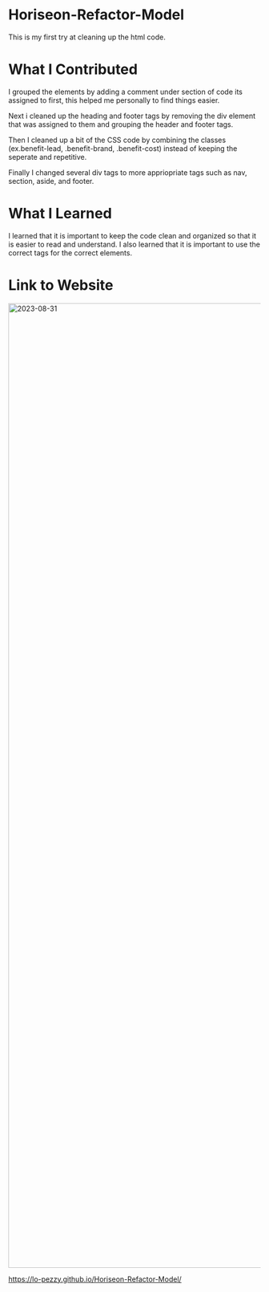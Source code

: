 # Horiseon-Refactor-Model
This is my first try at cleaning up the html code.

# What I Contributed
I grouped the elements by adding a comment under section of code its assigned to first, this helped me personally to find things easier.

Next i cleaned up the heading and footer tags by removing the div element that was assigned to them and grouping the header and footer tags.

Then I cleaned up a bit of the CSS code by combining the classes (ex.benefit-lead, .benefit-brand, .benefit-cost) instead of keeping the seperate and repetitive.

Finally I changed several div tags to more appriopriate tags such as nav, section, aside, and footer. 

# What I Learned
I learned that it is important to keep the code clean and organized so that it is easier to read and understand. I also learned that it is important to use the correct tags for the correct elements.

# Link to Website
<img width="1922" alt="2023-08-31" src="https://github.com/lo-pezzy/Horiseon-Refactor-Model/assets/127700204/9d9d03f8-2a9e-4d47-8cfa-2d56118454b1">

https://lo-pezzy.github.io/Horiseon-Refactor-Model/
